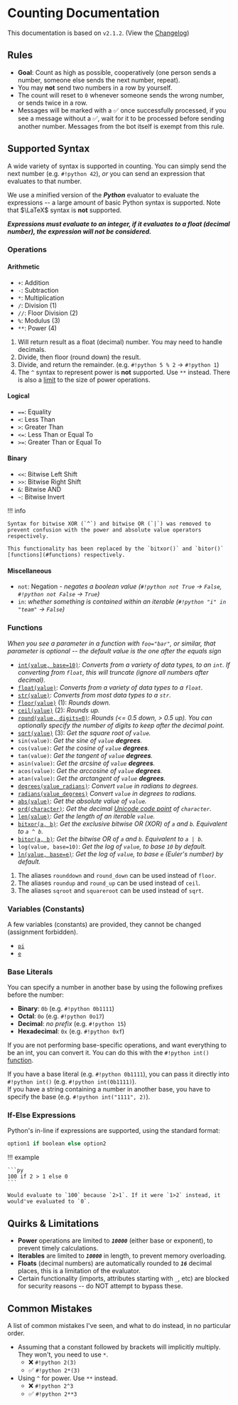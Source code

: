 # Counting Documentation

This documentation is based on `v2.1.2`. (View the [Changelog](/changelogs/plugins/counting))

## Rules
- **Goal**: Count as high as possible, cooperatively (one person sends a number, someone else sends the next number, repeat).
- You may **not** send two numbers in a row by yourself.
- The count will reset to `0` whenever someone sends the wrong number, or sends twice in a row.
- Messages will be marked with a ✅ once successfully processed, if you see a message without a ✅, wait for it to be processed before sending another number. Messages from the bot itself is exempt from this rule.

## Supported Syntax
A wide variety of syntax is supported in counting. You can simply send the next number (e.g. `#!python 42`), *or* you can send an expression that evaluates to that number.

We use a minified version of the ***Python*** evaluator to evaluate the expressions -- a large amount of basic Python syntax is supported. Note that $\LaTeX$ syntax is **not** supported.

***Expressions must evaluate to an integer, if it evaluates to a float (decimal number), the expression will not be considered.***

### Operations
#### Arithmetic
<div class="annotate" markdown>

- `+`: Addition
- `-`: Subtraction
- `*`: Multiplication
- `/`: Division (1)
- `//`: Floor Division (2)
- `%`: Modulus (3)
- `**`: Power (4)

</div>

1. Will return result as a float (decimal) number. You may need to handle decimals.
2. Divide, then floor (round down) the result.
3. Divide, and return the remainder. (e.g. `#!python 5 % 2` → `#!python 1`)
4. The `^` syntax to represent power is **not** supported. Use `**` instead. There is also a [limit](#quirks-limitations) to the size of power operations.

#### Logical
- `==`: Equality
- `<`: Less Than
- `>`: Greater Than
- `<=`: Less Than or Equal To
- `>=`: Greater Than or Equal To

#### Binary
- `<<`: Bitwise Left Shift
- `>>`: Bitwise Right Shift
- `&`: Bitwise AND
- `~`: Bitwise Invert

!!! info

    Syntax for bitwise XOR (`^`) and bitwise OR (`|`) was removed to prevent confusion with the power and absolute value operators respectively.
    
    This functionality has been replaced by the `bitxor()` and `bitor()` [functions](#functions) respectively.

#### Miscellaneous
- `not`: Negation - *negates a boolean value (`#!python not True` → `False`, `#!python not False` → `True`)*
- `in`: *whether something is contained within an iterable (`#!python "i" in "team"` → `False`)*

### Functions
*When you see a parameter in a function with `foo="bar"`, or similar, that parameter is optional -- the default value is the one after the equals sign*

<div class="annotate" markdown>

- [`int(value, base=10)`](https://docs.python.org/3/library/functions.html#int): *Converts from a variety of data types, to an `int`. If converting from `float`, this will truncate (ignore all numbers after decimal).*
- [`float(value)`](https://docs.python.org/3/library/functions.html#float): *Converts from a variety of data types to a `float`.*
- [`str(value)`](https://docs.python.org/3/library/functions.html#func-str): *Converts from most data types to a `str`.*
- [`floor(value)`](https://docs.python.org/3/library/math.html#math.floor) (1): *Rounds down.*
- [`ceil(value)`](https://docs.python.org/3/library/math.html#math.ceil) (2): *Rounds up.*
- [`round(value, digits=0)`](https://docs.python.org/3/library/functions.html#round): *Rounds (<= 0.5 down, > 0.5 up). You can optionally specify the number of digits to keep after the decimal point.*
- [`sqrt(value)`](https://docs.python.org/3/library/math.html#math.sqrt) (3): *Get the square root of `value`.*
- `sin(value)`: *Get the sine of `value` **degrees**.*
- `cos(value)`: *Get the cosine of `value` **degrees**.*
- `tan(value)`: *Get the tangent of `value` **degrees**.*
- `asin(value)`: *Get the arcsine of `value` **degrees**.*
- `acos(value)`: *Get the arccosine of `value` **degrees**.*
- `atan(value)`: *Get the arctangent of `value` **degrees**.*
- [`degrees(value_radians)`](https://docs.python.org/3/library/math.html#math.degrees): *Convert `value` in radians to degrees.*
- [`radians(value_degrees)`](https://docs.python.org/3/library/math.html#math.radians) *Convert `value` in degrees to radians.*
- [`abs(value)`](https://docs.python.org/3/library/functions.html#abs): *Get the absolute value of `value`.*
- [`ord(character)`](https://docs.python.org/3/library/functions.html#ord): *Get the decimal [Unicode code point](https://en.wikipedia.org/wiki/List_of_Unicode_characters) of `character`.*
- [`len(value)`](https://docs.python.org/3/library/functions.html#len): *Get the length of an iterable `value`.*
- [`bitxor(a, b)`](https://docs.python.org/3/library/operator.html#operator.xor): *Get the exclusive bitwise OR (XOR) of `a` and `b`. Equivalent to `a ^ b`.*
- [`bitor(a, b)`](https://docs.python.org/3/library/operator.html#operator.or_): *Get the bitwise OR of `a` and `b`. Equivalent to `a | b`.*
- `log(value, base=10)`: *Get the log of `value`, to base `10` by default.*
- [`ln(value, base=e)`](https://docs.python.org/3/library/math.html#math.log): *Get the log of `value`, to base `e` (Euler's number) by default.*

</div>

1. The aliases `rounddown` and `round_down` can be used instead of `floor`.
2. The aliases `roundup` and `round_up` can be used instead of `ceil`.
3. The aliases `sqroot` and `squareroot` can be used instead of `sqrt`.

### Variables (Constants)
A few variables (constants) are provided, they cannot be changed (assignment forbidden).

- [`pi`](https://docs.python.org/3/library/math.html#math.pi)
- [`e`](https://docs.python.org/3/library/math.html#math.e)

### Base Literals

You can specify a number in another base by using the following prefixes before the number:

- **Binary**: `0b` (e.g. `#!python 0b1111`)
- **Octal**: `0o` (e.g. `#!python 0o17`)
- **Decimal**: *no prefix* (e.g. `#!python 15`)
- **Hexadecimal**: `0x` (e.g. `#!python 0xf`)

If you are not performing base-specific operations, and want everything to be an int, you can convert it. You can do this with the `#!python int()` [function](#functions).

If you have a base literal (e.g. `#!python 0b1111`), you can pass it directly into `#!python int()` (e.g. `#!python int(0b1111)`).  
If you have a string containing a number in another base, you have to specify the base (e.g. `#!python int("1111", 2)`).

### If-Else Expressions
Python's in-line if expressions are supported, using the standard format:
```py
option1 if boolean else option2
```
!!! example

    ```py
    100 if 2 > 1 else 0
    ```

    Would evaluate to `100` because `2>1`. If it were `1>2` instead, it would've evaluated to `0`.

## Quirks & Limitations
- **Power** operations are limited to ***`10000`*** (either base or exponent), to prevent timely calculations.
- **Iterables** are limited to ***`10000`*** in length, to prevent memory overloading.
- **Floats** (decimal numbers) are automatically rounded to ***`16`*** decimal places, this is a limitation of the evaluator.
- Certain functionality (imports, attributes starting with `_`, etc) are blocked for security reasons -- do NOT attempt to bypass these.

## Common Mistakes
A list of common mistakes I've seen, and what to do instead, in no particular order.

- Assuming that a constant followed by brackets will implicitly multiply. They won't, you need to use `*`.  
    - :x: `#!python 2(3)`
    - :white_check_mark: `#!python 2*(3)`
- Using `^` for power. Use `**` instead.
    - :x: `#!python 2^3`
    - :white_check_mark: `#!python 2**3`

